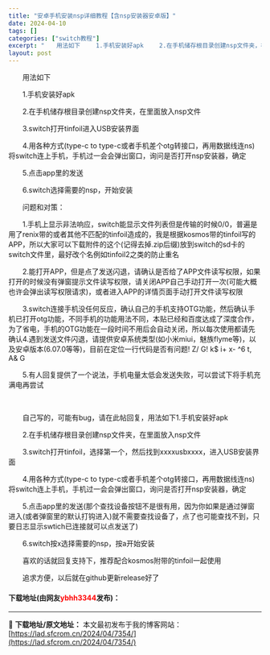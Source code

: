 ```yaml
---
title: "安卓手机安装nsp详细教程【含nsp安装器安卓版】"
date: 2024-04-10
tags: []
categories: ["switch教程"]
excerpt: "　　用法如下 　　1.手机安装好apk 　　2.在手机储存根目录创建nsp文件夹，在里面放入nsp文件 　　3.switch打开tinfoil进入USB安装界面 　　4.用各种方式(type-c to type-c或者手机差个otg转接口，再用数据线连ns)将switch连上手机，手机过一会会弹出窗&hellip;"
layout: post
---
```


 <p>　　用法如下</p> <p>　　1.手机安装好apk</p> <p>　　2.在手机储存根目录创建nsp文件夹，在里面放入nsp文件</p> <p>　　3.switch打开tinfoil进入USB安装界面</p> <p>　　4.用各种方式(type-c to type-c或者手机差个otg转接口，再用数据线连ns)将switch连上手机，手机过一会会弹出窗口，询问是否打开nsp安装器，确定</p> <p>　　5.点击app里的发送</p> <p>　　6.switch选择需要的nsp，开始安装</p> <p>　　问题和对策：</p> <p>　　1.手机上显示非法响应，switch能显示文件列表但是传输的时候0/0，普遍是用了renix带的或者其他不匹配的tinfoil造成的，我是根据kosmos带的tinfoil写的APP，所以大家可以下载附件的这个(记得去掉.zip后缀)放到switch的sd卡的switch文件里，最好改个名例如tinfoil2之类的防止重名</p> <p>　　2.能打开APP，但是点了发送闪退，请确认是否给了APP文件读写权限，如果打开的时候没有弹窗提示文件读写权限，请关闭APP自己手动打开一次(可能大概也许会弹出读写权限请求)，或者进入APP的详情页面手动打开文件读写权限</p> <p>　　3.switch连接手机没任何反应，确认自己的手机支持OTG功能，然后确认手机已打开otg功能，不同手机的功能用法不同，本贴已经和百度达成了深度合作，为了省电，手机的OTG功能在一段时间不用后会自动关闭，所以每次使用都请先确认4.遇到发送文件闪退，请提供安卓系统类型(如小米miui，魅族flyme等)，以及安卓版本(6.07.0等等)，目前在定位一行代码是否有问题! Z/ G! k$ i+ x- ^6 t, A&amp; G</p> <p>　　5.有人回复提供了一个说法，手机电量太低会发送失败，可以尝试下将手机充满电再尝试</p> <p>&nbsp;</p> <p>　　自己写的，可能有bug，请在此帖回复，用法如下1.手机安装好apk</p> <p>　　2.在手机储存根目录创建nsp文件夹，在里面放入nsp文件</p> <p>　　3.switch打开tinfoil，选择第一个，然后找到xxxxusbxxxx，进入USB安装界面</p> <p>　　4.用各种方式(type-c to type-c或者手机差个otg转接口，再用数据线连ns)将switch连上手机，手机过一会会弹出窗口，询问是否打开nsp安装器，确定</p> <p>　　5.点击app里的发送(那个查找设备按钮不是很有用，因为你如果是通过弹窗进入(或者弹窗里的默认打钩进入)就不需要查找设备了，点了也可能查找不到，只要日志显示swtich已连接就可以点发送了)</p> <p>　　6.switch按x选择需要的nsp，按a开始安装</p> <p>　　喜欢的话就回复支持下，推荐配合kosmos附带的tinfoil一起使用</p> <p>　　追求方便，以后就在github更新release好了</p> <p><h4>下载地址(由网友<font color="red">ybhh3344</font>发布)：</h4></p> 

---
📖 **下载地址/原文地址：** 本文最初发布于我的博客网站：[https://lad.sfcrom.cn/2024/04/7354/](https://lad.sfcrom.cn/2024/04/7354/)

